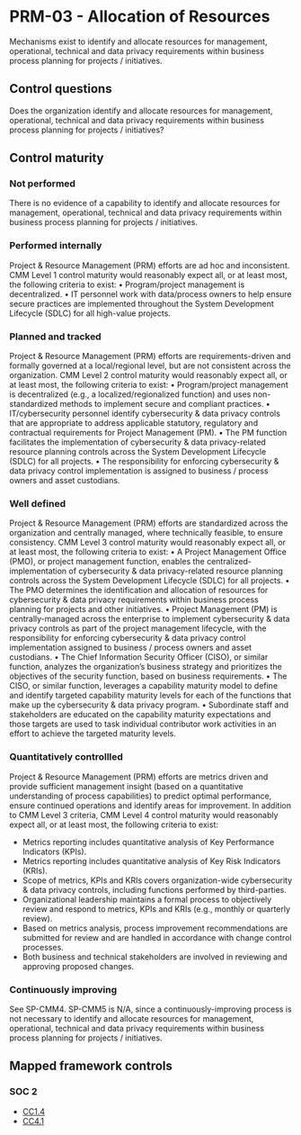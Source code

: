 # PRM-03 - Allocation of Resources
Mechanisms exist to identify and allocate resources for management, operational, technical and data privacy requirements within business process planning for projects / initiatives.
## Control questions
Does the organization identify and allocate resources for management, operational, technical and data privacy requirements within business process planning for projects / initiatives?
## Control maturity
### Not performed
There is no evidence of a capability to identify and allocate resources for management, operational, technical and data privacy requirements within business process planning for projects / initiatives.
### Performed internally
Project & Resource Management (PRM) efforts are ad hoc and inconsistent. CMM Level 1 control maturity would reasonably expect all, or at least most, the following criteria to exist:
•	Program/project management is decentralized.
•	IT personnel work with data/process owners to help ensure secure practices are implemented throughout the System Development Lifecycle (SDLC) for all high-value projects.
### Planned and tracked
Project & Resource Management (PRM) efforts are requirements-driven and formally governed at a local/regional level, but are not consistent across the organization. CMM Level 2 control maturity would reasonably expect all, or at least most, the following criteria to exist:
•	Program/project management is decentralized (e.g., a localized/regionalized function) and uses non-standardized methods to implement secure and compliant practices.
•	IT/cybersecurity personnel identify cybersecurity & data privacy controls that are appropriate to address applicable statutory, regulatory and contractual requirements for Project Management (PM).
•	The PM function facilitates the implementation of cybersecurity & data privacy-related resource planning controls across the System Development Lifecycle (SDLC) for all projects.
•	The responsibility for enforcing cybersecurity & data privacy control implementation is assigned to business / process owners and asset custodians.
### Well defined
Project & Resource Management (PRM) efforts are standardized across the organization and centrally managed, where technically feasible, to ensure consistency. CMM Level 3 control maturity would reasonably expect all, or at least most, the following criteria to exist:
•	A Project Management Office (PMO), or project management function, enables the centralized-implementation of cybersecurity & data privacy-related resource planning controls across the System Development Lifecycle (SDLC) for all projects.
•	The PMO determines the identification and allocation of resources for cybersecurity & data privacy requirements within business process planning for projects and other initiatives.
•	Project Management (PM) is centrally-managed across the enterprise to implement cybersecurity & data privacy controls as part of the project management lifecycle, with the responsibility for enforcing cybersecurity & data privacy control implementation assigned to business / process owners and asset custodians.
•	The Chief Information Security Officer (CISO), or similar function, analyzes the organization’s business strategy and prioritizes the objectives of the security function, based on business requirements.
•	The CISO, or similar function, leverages a capability maturity model to define and identify targeted capability maturity levels for each of the functions that make up the cybersecurity & data privacy program. 
•	Subordinate staff and stakeholders are educated on the capability maturity expectations and those targets are used to task individual contributor work activities in an effort to achieve the targeted maturity levels.
### Quantitatively controllled
Project & Resource Management (PRM) efforts are metrics driven and provide sufficient management insight (based on a quantitative understanding of process capabilities) to predict optimal performance, ensure continued operations and identify areas for improvement. In addition to CMM Level 3 criteria, CMM Level 4 control maturity would reasonably expect all, or at least most, the following criteria to exist:
- 	Metrics reporting includes quantitative analysis of Key Performance Indicators (KPIs).
- 	Metrics reporting includes quantitative analysis of Key Risk Indicators (KRIs).
- 	Scope of metrics, KPIs and KRIs covers organization-wide cybersecurity & data privacy controls, including functions performed by third-parties.
- 	Organizational leadership maintains a formal process to objectively review and respond to metrics, KPIs and KRIs (e.g., monthly or quarterly review).
- 	Based on metrics analysis, process improvement recommendations are submitted for review and are handled in accordance with change control processes.
- 	Both business and technical stakeholders are involved in reviewing and approving proposed changes.
### Continuously improving
See SP-CMM4. SP-CMM5 is N/A, since a continuously-improving process is not necessary to identify and allocate resources for management, operational, technical and data privacy requirements within business process planning for projects / initiatives.
## Mapped framework controls
### SOC 2
- [CC1.4](../soc2/cc14.md)
- [CC4.1](../soc2/cc41.md)